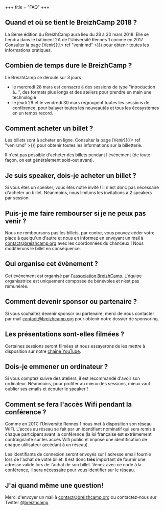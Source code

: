 +++
title = "FAQ"
+++

## Quand et où se tient le BreizhCamp 2018 ?

La 8ème édition du BreizhCamp aura lieu du 28 à 30 mars 2018. Elle se tiendra dans le bâtiment 2A de l’Université Rennes 1 comme en 2017. Consulter la page [Venir]({{< ref "venir.md" >}}) pour obtenir toutes les informations pratiques.

## Combien de temps dure le BreizhCamp ?

Le BreizhCamp se déroule sur 3 jours :

* le mercredi 28 mars est consacré à des sessions de type "introduction à...", des formats plus longs et des ateliers pour prendre en main une technologie
* le jeudi 29 et le vendredi 30 mars regroupent toutes les sessions de conférence, pour balayer toutes les nouveautés et tous les écosystèmes en un temps record.

## Comment acheter un billet ?

Les billets sont à acheter en ligne. Consulter la page [Venir]({{< ref "venir.md" >}}) pour obtenir toutes les informations sur la billetterie.

Il n'est pas possible d'acheter des billets pendant l'événement (de toute façon, on est généralement sold-out avant).

## Je suis speaker, dois-je acheter un billet ?

Si vous êtes un speaker, vous êtes notre invité ! Il n'est donc pas nécessaire d'acheter un billet. Néanmoins, nous limitons les invitations à 2 speakers par session.

##  Puis-je me faire rembourser si je ne peux pas venir ?

Nous ne remboursons pas les billets, par contre, vous pouvez céder votre place à quelqu'un d'autre et nous en informez en envoyant un mail à contact@breizhcamp.org avec les coordonnées du chanceux ! Nous modifierons le billet en conséquence.

## Qui organise cet évènement ?

Cet événement est organisé par [l'association BreizhCamp](/asso). L'équipe organisatrice est uniquement composée de bénévoles et n’est pas rémunérée.

## Comment devenir sponsor ou partenaire ?

Si vous souhaitez devenir sponsor ou partenaire, merci de nous contacter par mail contact@breizhcamp.org pour obtenir notre dossier de sponsoring.

## Les présentations sont-elles filmées ?

Certaines sessions seront filmées et nous essayerons de les mettre à disposition sur notre [chaîne YouTube](https://www.youtube.com/user/BreizhCamp).

## Dois-je emmener un ordinateur ?

Si vous comptez suivre des ateliers, il est recommandé d'avoir son ordinateur. Néanmoins, pour profiter au mieux des sessions, mieux vaut oublier ses emails et écouter le speaker !

## Comment se fera l'accès Wifi pendant la conférence ?

Comme en 2017, l’Université Rennes 1 nous met à disposition son réseau WiFi. L'accès au réseau se fait par un identifiant nominatif qui sera remis à chaque participant avant la conférence (la loi française est extrêmement contraignante sur les accès Wifi public et impose une identification de chaque utilisateur accédant à un réseau).

Les identifiants de connexion seront envoyés sur l'adresse email fournie lors de l'achat de votre billet. Il est donc **très** important de fournir une adresse valide lors de l'achat de son billet. Venez avec ce code à la conférence, il sera nécessaire pour vous identifier sur le réseau.

## J'ai quand même une question!

Merci d'envoyer un mail à contact@breizhcamp.org ou contactez-nous sur Twitter [@breizhcamp](https://twitter.com/breizhcamp)
